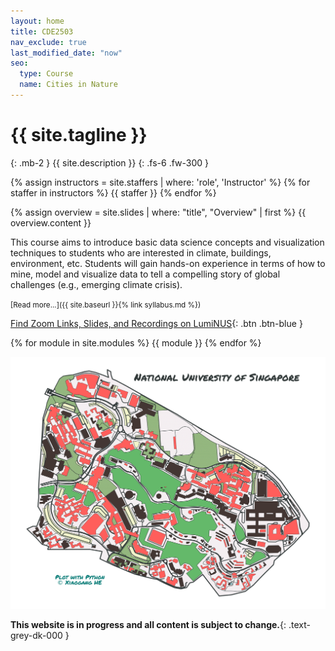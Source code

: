```yaml
---
layout: home
title: CDE2503
nav_exclude: true
last_modified_date: "now" 
seo:
  type: Course
  name: Cities in Nature
---
```


# {{ site.tagline }}
{: .mb-2 }
{{ site.description }}
{: .fs-6 .fw-300 }

{% assign instructors = site.staffers | where: 'role', 'Instructor' %}
{% for staffer in instructors %}
{{ staffer }}
{% endfor %}

{% assign overview = site.slides | where: "title", "Overview" | first %}
{{ overview.content }}

This course aims to introduce basic data science concepts and visualization techniques to students who
are interested in climate, buildings, environment, etc. Students will gain hands-on experience in terms of how to mine, model and visualize data 
to tell a compelling story of global challenges (e.g., emerging climate crisis). 

<small>[Read more...]({{ site.baseurl }}{% link syllabus.md %})</small>

[Find Zoom Links, Slides, and Recordings on LumiNUS](https://luminus.nus.edu.sg){: .btn .btn-blue }

{% for module in site.modules %}
{{ module }}
{% endfor %}

![Image of NUS Campus](./assets/images/NUS-campus.svg)

**This website is in progress and all content is subject to change.**{: .text-grey-dk-000 }

